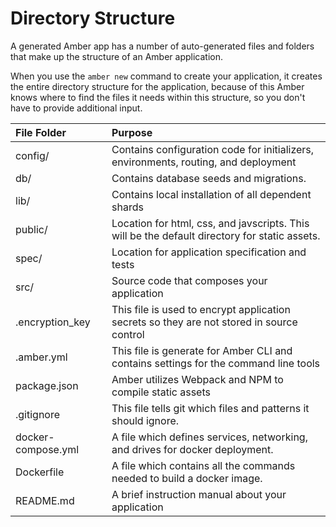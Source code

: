 # Directory Structure

A generated Amber app has a number of auto-generated files and folders that make up the structure of an Amber application.

When you use the `amber new` command to create your application, it creates the entire directory structure for the application, because of this Amber knows where to find the files it needs within this structure, so you don't have to provide additional input.

| File Folder | Purpose |
| :--- | :--- |
| config/ | Contains configuration code for initializers, environments, routing, and deployment |
| db/ | Contains database seeds and migrations. |
| lib/ | Contains local installation of all dependent shards |
| public/ | Location for html, css, and javscripts. This will be the default directory for static assets. |
| spec/ | Location for application specification and tests |
| src/ | Source code that composes your application |
| .encryption\_key | This file is used to encrypt application secrets so they are not stored in source control |
| .amber.yml | This file is generate for Amber CLI and contains settings for the command line tools |
| package.json | Amber utilizes Webpack and NPM to compile static assets |
| .gitignore | This file tells git which files and patterns it should ignore. |
| docker-compose.yml | A file which defines services, networking, and drives for docker deployment. |
| Dockerfile | A file which contains all the commands needed to build a docker image. |
| README.md | A brief instruction manual about your application |

